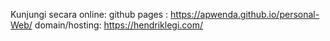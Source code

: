 Kunjungi secara online: 
github pages : https://apwenda.github.io/personal-Web/
domain/hosting: https://hendriklegi.com/
